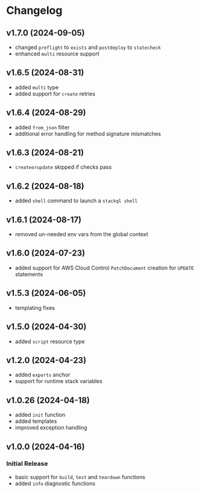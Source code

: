 # Changelog

## v1.7.0 (2024-09-05)

 * changed `preflight` to `exists` and `postdeploy` to `statecheck`
 * enhanced `multi` resource support

## v1.6.5 (2024-08-31)

 * added `multi` type
 * added support for `create` retries

## v1.6.4 (2024-08-29)

 * added `from_json` filter
 * additional error handling for method signature mismatches

## v1.6.3 (2024-08-21)

 * `createorupdate` skipped if checks pass

## v1.6.2 (2024-08-18)

 * added `shell` command to launch a `stackql shell`

## v1.6.1 (2024-08-17)

 * removed un-needed env vars from the global context

## v1.6.0 (2024-07-23)

 * added support for AWS Cloud Control `PatchDocument` creation for `UPDATE` statements

## v1.5.3 (2024-06-05)

 * templating fixes

## v1.5.0 (2024-04-30)

 * added `script` resource type

## v1.2.0 (2024-04-23)

 * added `exports` anchor
 * support for runtime stack variables
 
## v1.0.26 (2024-04-18)

 * added `init` function
 * added templates
 * improved exception handling

## v1.0.0 (2024-04-16)

### Initial Release

 * basic support for `build`, `test` and `teardown` functions
 * added `info` diagnostic functions